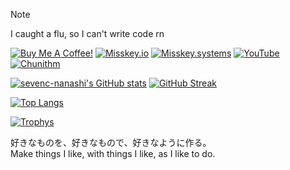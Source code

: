 > [!NOTE]
> I caught a flu, so I can't write code rn

[![Buy Me A Coffee!](https://shields.io/badge/%2fsevenc7c-5f7fff?logo=buymeacoffee&logoColor=fff)](https://www.buymeacoffee.com/sevenc7c)
[![Misskey.io](https://img.shields.io/badge/dynamic/json?color=8ab942&label=%F0%9D%97%A0%F0%9D%97%B6%20@sevenc7c@misskey.io&query=%24.totalItems&url=https%3A%2F%2Fmisskey.io%2Fusers%2F93zi7l88ty%2Ffollowers)](https://misskey.io/@sevenc7c)
[![Misskey.systems](https://img.shields.io/badge/dynamic/json?color=8ab942&label=%F0%9D%97%A0%F0%9D%97%B6%20@sevenc_nanashi@misskey.systems&query=%24.totalItems&url=https%3A%2F%2Fmisskey.systems%2Fusers%2F9c8fgzgryd%2Ffollowers)](https://misskey.systems/@sevenc_nanashi)
[![YouTube](https://img.shields.io/youtube/channel/subscribers/UCv9Wgrqn0ovYhUggSSm5Qtg?style=flat&color=f00&label=@sevenc-nanashi&logo=youtube&logoColor=fff)](https://youtube.com/channel/UCv9Wgrqn0ovYhUggSSm5Qtg)
[![Chunithm](https://img.shields.io/endpoint?url=https%3A%2F%2Fchunirec.sevenc7c.workers.dev)](https://chunirec.net/users/sevenc7c)

[![sevenc-nanashi's GitHub stats](https://github-readme-stats.vercel.app/api?username=sevenc-nanashi&show_icons=true&title_color=48b0d5&icon_color=48b0d5#gh-light-mode-only)](https://github.com/anuraghazra/github-readme-stats)
[![GitHub Streak](https://streak-stats.demolab.com?user=sevenc-nanashi&date_format=%5BY%2F%5Dn%2Fj&ring=48b0d5&fire=48b0d5&currStreakLabel=48b0d5&currStreakNum=48b0d5)](https://git.io/streak-stats)
<!--[![sevenc-nanashi's GitHub stats](https://github-readme-stats.vercel.app/api?username=sevenc-nanashi&show_icons=true&title_color=48b0d5&icon_color=48b0d5&theme=dark#gh-dark-mode-only)](https://github.com/anuraghazra/github-readme-stats)-->
[![Top Langs](https://github-readme-stats.vercel.app/api/top-langs/?username=sevenc-nanashi&layout=compact&title_color=48b0d5&icon_color=48b0d5#gh-light-mode-only)](https://github.com/anuraghazra/github-readme-stats)  
<!--[![Top Langs](https://github-readme-stats.vercel.app/api/top-langs/?username=sevenc-nanashi&layout=compact&title_color=48b0d5&icon_color=48b0d5&theme=dark#gh-dark-mode-only)](https://github.com/anuraghazra/github-readme-stats)-->
[![Trophys](https://github-profile-trophy.vercel.app/?username=sevenc-nanashi&theme=flat&column=3)](https://github.com/ryo-ma/github-profile-trophy)
  
好きなものを、好きなもので、好きなように作る。  
Make things I like, with things I like, as I like to do.
